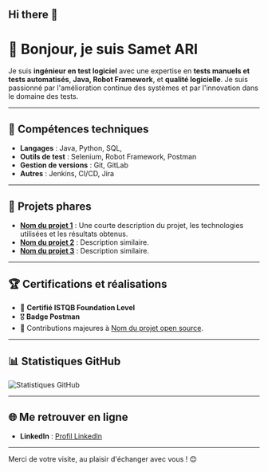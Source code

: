 ## Hi there 👋

# 👋 Bonjour, je suis **Samet ARI**

Je suis **ingénieur en test logiciel** avec une expertise en **tests manuels et tests automatisés**, **Java, Robot Framework**, et **qualité logicielle**. Je suis passionné par l'amélioration continue des systèmes et par l'innovation dans le domaine des tests.

---

## 🚀 Compétences techniques
- **Langages** : Java, Python, SQL,   
- **Outils de test** : Selenium, Robot Framework, Postman  
- **Gestion de versions** : Git, GitLab  
- **Autres** : Jenkins, CI/CD, Jira

---

## 🌟 Projets phares
- **[Nom du projet 1](#)** : Une courte description du projet, les technologies utilisées et les résultats obtenus.
- **[Nom du projet 2](#)** : Description similaire.
- **[Nom du projet 3](#)** : Description similaire.

---

## 🏆 Certifications et réalisations
- 🥇 **Certifié ISTQB Foundation Level**  
- 🎖️ **Badge Postman**  
- 🚀 Contributions majeures à [Nom du projet open source](#).

---

## 📊 Statistiques GitHub
![Statistiques GitHub](https://github-readme-stats.vercel.app/api?username=SametAri&show_icons=true&theme=radical)

---

## 🌐 Me retrouver en ligne
- **LinkedIn** : [Profil LinkedIn](https://linkedin.com/in/samet-ari)  


---

Merci de votre visite, au plaisir d'échanger avec vous ! 😊

